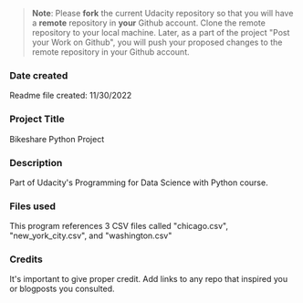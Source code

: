 >**Note**: Please **fork** the current Udacity repository so that you will have a **remote** repository in **your** Github account. Clone the remote repository to your local machine. Later, as a part of the project "Post your Work on Github", you will push your proposed changes to the remote repository in your Github account.

### Date created
Readme file created: 11/30/2022

### Project Title
Bikeshare Python Project

### Description
Part of Udacity's Programming for Data Science with Python course.

### Files used
This program references 3 CSV files called "chicago.csv", "new_york_city.csv", and "washington.csv"

### Credits
It's important to give proper credit. Add links to any repo that inspired you or blogposts you consulted.

